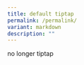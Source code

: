 ```yaml
---
title: default tiptap
permalink: /permalink/
variant: markdown
description: ""
---
```

no longer tiptap
